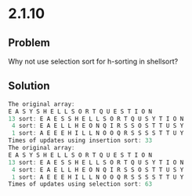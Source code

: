 # 2.1.10

## Problem

Why not use selection sort for h-sorting in shellsort?

## Solution

```java
The original array:
E A S Y S H E L L S O R T Q U E S T I O N
13 sort: E A E S S H E L L S O R T Q U S Y T I O N
 4 sort: E A E L L H E O N Q I R S S O S T T U S Y
 1 sort: A E E E H I L L N O O Q R S S S S T T U Y
Times of updates using insertion sort: 33
The original array:
E A S Y S H E L L S O R T Q U E S T I O N
13 sort: E A E S S H E L L S O R T Q U S Y T I O N
 4 sort: E A E L L H E O N Q I R S S O S T T U S Y
 1 sort: A E E E H I L L N O O Q R S S S S T T U Y
Times of updates using selection sort: 63
```
